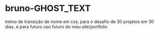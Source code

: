 # bruno-GHOST_TEXT
treino de transição de nome em css, para o desafio de 30 projetos em 30 dias. e para futuro uso futuro do meu site/portfolio 
